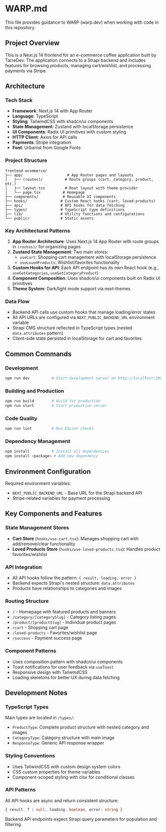 # WARP.md

This file provides guidance to WARP (warp.dev) when working with code in this repository.

## Project Overview

This is a Next.js 14 frontend for an e-commerce coffee application built by TarreDev. The application connects to a Strapi backend and includes features for browsing products, managing cart/wishlist, and processing payments via Stripe.

## Architecture

### Tech Stack
- **Framework**: Next.js 14 with App Router
- **Language**: TypeScript
- **Styling**: TailwindCSS with shadcn/ui components
- **State Management**: Zustand with localStorage persistence
- **UI Components**: Radix UI primitives with custom styling
- **HTTP Client**: Axios for API calls
- **Payments**: Stripe integration
- **Font**: Urbanist from Google Fonts

### Project Structure

```
frontend-ecommerce/
├── app/                    # App Router pages and layouts
│   ├── (routes)/          # Route groups (cart, category, product, etc.)
│   ├── layout.tsx         # Root layout with theme provider
│   └── page.tsx          # Homepage
├── components/           # Reusable UI components
├── hooks/               # Custom React hooks (cart, loved-products)
├── api/                 # API hooks for data fetching
├── types/               # TypeScript type definitions
├── lib/                 # Utility functions and configurations
└── public/              # Static assets
```

### Key Architectural Patterns

1. **App Router Architecture**: Uses Next.js 14 App Router with route groups in `(routes)/` for organizing pages
2. **Zustand State Management**: Two main stores:
   - `useCart`: Shopping cart management with localStorage persistence
   - `useLovedProducts`: Wishlist/favorites functionality
3. **Custom Hooks for API**: Each API endpoint has its own React hook (e.g., `useGetCategories`, `useGetCategoryProduct`)
4. **Component Composition**: Uses shadcn/ui components built on Radix UI primitives
5. **Theme System**: Dark/light mode support via next-themes

### Data Flow
- Backend API calls use custom hooks that manage loading/error states
- All API URLs are configured via `NEXT_PUBLIC_BACKEND_URL` environment variable
- Strapi CMS structure reflected in TypeScript types (nested `data.attributes` pattern)
- Client-side state persisted in localStorage for cart and favorites

## Common Commands

### Development
```bash
npm run dev          # Start development server on http://localhost:3000
```

### Building and Production
```bash
npm run build        # Build for production
npm run start        # Start production server
```

### Code Quality
```bash
npm run lint         # Run ESLint checks
```

### Dependency Management
```bash
npm install          # Install all dependencies
npm install <package> # Add new dependency
```

## Environment Configuration

Required environment variables:
- `NEXT_PUBLIC_BACKEND_URL` - Base URL for the Strapi backend API
- Stripe-related variables for payment processing

## Key Components and Features

### State Management Stores
- **Cart Store** (`hooks/use-cart.tsx`): Manages shopping cart with add/remove/clear functionality
- **Loved Products Store** (`hooks/use-loved-products.tsx`): Handles product favorites/wishlist

### API Integration
- All API hooks follow the pattern: `{ result, loading, error }`
- Backend expects Strapi's nested structure: `data.attributes`
- Products have relationships to categories and images

### Routing Structure
- `/` - Homepage with featured products and banners  
- `/category/[categorySlug]` - Category listing pages
- `/product/[productSlug]` - Individual product pages
- `/cart` - Shopping cart page
- `/loved-products` - Favorites/wishlist page
- `/success` - Payment success page

### Component Patterns
- Uses composition pattern with shadcn/ui components
- Toast notifications for user feedback via `useToast`
- Responsive design with TailwindCSS
- Loading skeletons for better UX during data fetching

## Development Notes

### TypeScript Types
Main types are located in `/types/`:
- `ProductType`: Complete product structure with nested category and images
- `CategoryType`: Category structure with main image
- `ResponseType`: Generic API response wrapper

### Styling Conventions
- Uses TailwindCSS with custom design system colors
- CSS custom properties for theme variables
- Component-scoped styling with clsx for conditional classes

### API Patterns
All API hooks are async and return consistent structure:
```typescript
{ result: T | null, loading: boolean, error: string }
```

Backend API endpoints expect Strapi query parameters for population and filtering.
